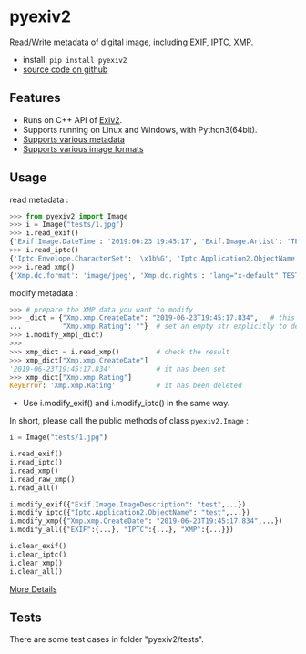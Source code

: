 # pyexiv2

Read/Write metadata of digital image, including [EXIF](https://en.wikipedia.org/wiki/Exif), [IPTC](https://en.wikipedia.org/wiki/International_Press_Telecommunications_Council), [XMP](https://en.wikipedia.org/wiki/Extensible_Metadata_Platform).

- install: `pip install pyexiv2`
- [source code on github](https://github.com/LeoHsiao1/pyexiv2)

## Features

- Runs on C++ API of [Exiv2](https://www.exiv2.org/index.html).
- Supports running on Linux and Windows, with Python3(64bit).
- [Supports various metadata](https://www.exiv2.org/metadata.html)
- [Supports various image formats](https://dev.exiv2.org/projects/exiv2/wiki/Supported_image_formats)

## Usage

read metadata :

```python
>>> from pyexiv2 import Image
>>> i = Image("tests/1.jpg")
>>> i.read_exif()
{'Exif.Image.DateTime': '2019:06:23 19:45:17', 'Exif.Image.Artist': 'TEST', 'Exif.Image.Rating': '4', ...}
>>> i.read_iptc()
{'Iptc.Envelope.CharacterSet': '\x1b%G', 'Iptc.Application2.ObjectName': 'TEST', 'Iptc.Application2.Keywords': 'TEST', ...}
>>> i.read_xmp()
{'Xmp.dc.format': 'image/jpeg', 'Xmp.dc.rights': 'lang="x-default" TEST', 'Xmp.dc.subject': 'TEST', ...}
```

modify metadata :

```python
>>> # prepare the XMP data you want to modify
>>> _dict = {"Xmp.xmp.CreateDate": "2019-06-23T19:45:17.834",   # this will overwrite its original value, or add it if it doesn't exist
...          "Xmp.xmp.Rating": ""}  # set an empty str explicitly to delete the datum
>>> i.modify_xmp(_dict)
>>>
>>> xmp_dict = i.read_xmp()         # check the result
>>> xmp_dict["Xmp.xmp.CreateDate"]
'2019-06-23T19:45:17.834'           # it has been set
>>> xmp_dict["Xmp.xmp.Rating"]
KeyError: 'Xmp.xmp.Rating'          # it has been deleted
```

- Use i.modify_exif() and i.modify_iptc() in the same way.

In short, please call the public methods of class `pyexiv2.Image` :

```python
i = Image("tests/1.jpg")

i.read_exif()
i.read_iptc()
i.read_xmp()
i.read_raw_xmp()
i.read_all()

i.modify_exif({"Exif.Image.ImageDescription": "test",...})
i.modify_iptc({"Iptc.Application2.ObjectName": "test",...})
i.modify_xmp({"Xmp.xmp.CreateDate": "2019-06-23T19:45:17.834",...})
i.modify_all({"EXIF":{...}, "IPTC":{...}, "XMP":{...}})

i.clear_exif()
i.clear_iptc()
i.clear_xmp()
i.clear_all()
```

[More Details](https://github.com/LeoHsiao1/pyexiv2/blob/master/MoreDetails.md)

## Tests

There are some test cases in folder "pyexiv2/tests". 
